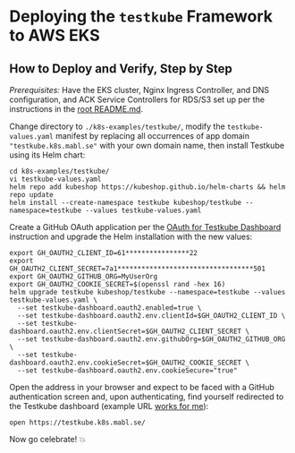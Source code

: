 
# Deploying the `testkube` Framework to AWS EKS

## How to Deploy and Verify, Step by Step

*Prerequisites:* Have the EKS cluster, Nginx Ingress Controller, and DNS configuration, and ACK Service Controllers for
RDS/S3 set up per the instructions in the [root README.md](../../README.md).

Change directory to `./k8s-examples/testkube/`, modify the `testkube-values.yaml` manifest by replacing all occurrences
of app domain `"testkube.k8s.mabl.se"` with your own domain name, then install Testkube using its Helm chart:

    cd k8s-examples/testkube/
    vi testkube-values.yaml
    helm repo add kubeshop https://kubeshop.github.io/helm-charts && helm repo update
    helm install --create-namespace testkube kubeshop/testkube --namespace=testkube --values testkube-values.yaml

Create a GitHub OAuth application per the
[OAuth for Testkube Dashboard](https://kubeshop.github.io/testkube/guides/getting-to-production/authentication/oauth-ui)
instruction and upgrade the Helm installation with the new values:

    export GH_OAUTH2_CLIENT_ID=61****************22
    export GH_OAUTH2_CLIENT_SECRET=7a1**********************************501
    export GH_OAUTH2_GITHUB_ORG=MyUserOrg
    export GH_OAUTH2_COOKIE_SECRET=$(openssl rand -hex 16)
    helm upgrade testkube kubeshop/testkube --namespace=testkube --values testkube-values.yaml \
      --set testkube-dashboard.oauth2.enabled=true \
      --set testkube-dashboard.oauth2.env.clientId=$GH_OAUTH2_CLIENT_ID \
      --set testkube-dashboard.oauth2.env.clientSecret=$GH_OAUTH2_CLIENT_SECRET \
      --set testkube-dashboard.oauth2.env.githubOrg=$GH_OAUTH2_GITHUB_ORG \
      --set testkube-dashboard.oauth2.env.cookieSecret=$GH_OAUTH2_COOKIE_SECRET \
      --set testkube-dashboard.oauth2.env.cookieSecure="true"

Open the address in your browser and expect to be faced with a GitHub authentication screen and, upon authenticating,
find yourself redirected to the Testkube dashboard (example URL [works for me](https://testkube.k8s.mabl.se/)):

    open https://testkube.k8s.mabl.se/

Now go celebrate! :boom:


